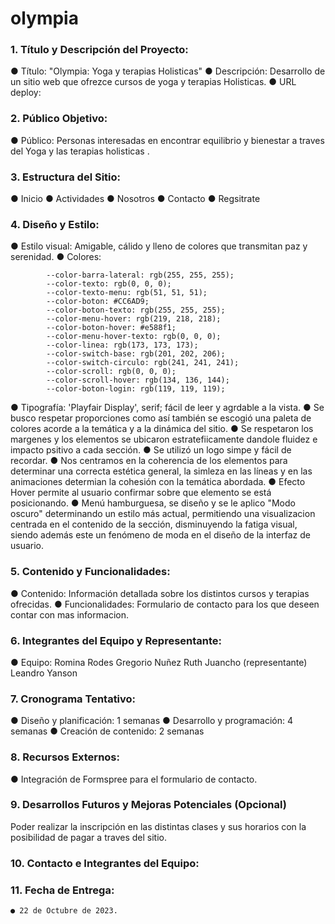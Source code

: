 # olympia

### 1. Título y Descripción del Proyecto:

● Título: "Olympia: Yoga y terapias Holisticas"
● Descripción: Desarrollo de un sitio web que ofrezce cursos de yoga y terapias Holisticas.
● URL deploy:

### 2. Público Objetivo:

● Público: Personas interesadas en encontrar equilibrio y bienestar a traves del Yoga y las terapias holisticas .

### 3. Estructura del Sitio:

● Inicio
● Actividades
● Nosotros
● Contacto
● Regsitrate


### 4. Diseño y Estilo:

● Estilo visual: Amigable, cálido y lleno de colores que transmitan paz y serenidad.
● Colores:

            --color-barra-lateral: rgb(255, 255, 255);
            --color-texto: rgb(0, 0, 0);
            --color-texto-menu: rgb(51, 51, 51);
            --color-boton: #CC6AD9;
            --color-boton-texto: rgb(255, 255, 255);
            --color-menu-hover: rgb(219, 218, 218);
            --color-boton-hover: #e588f1;
            --color-menu-hover-texto: rgb(0, 0, 0);
            --color-linea: rgb(173, 173, 173);
            --color-switch-base: rgb(201, 202, 206);
            --color-switch-circulo: rgb(241, 241, 241);
            --color-scroll: rgb(0, 0, 0);
            --color-scroll-hover: rgb(134, 136, 144);
            --color-boton-login: rgb(119, 119, 119);

● Tipografía: 'Playfair Display', serif; fácil de leer y agrdable a la vista. 
● Se busco respetar proporciones como así también se escogió una paleta de colores acorde a la temática y a la dinámica del sitio. 
● Se respetaron los margenes y los elementos se ubicaron estratefiicamente dandole fluidez e impacto psitivo a cada sección. 
● Se utilizó un logo simpe y fácil de recordar. 
● Nos centramos en la coherencia de los elementos para determinar una correcta estética general, la simleza en las líneas y en las animaciones determian la cohesión con la temática abordada. 
● Efecto Hover permite al usuario confirmar sobre que elemento se está posicionando. 
● Menú hamburguesa, se diseño y se le aplico "Modo oscuro" determinando un estilo más actual, permitiendo una visualizacion centrada en el contenido de la sección, disminuyendo la fatiga visual, siendo además este un fenómeno de moda en el diseño de la interfaz de usuario.  



### 5. Contenido y Funcionalidades:

● Contenido: Información detallada sobre los distintos cursos y terapias ofrecidas.
● Funcionalidades: Formulario de contacto para los que deseen contar con mas informacion.

### 6. Integrantes del Equipo y Representante:

● Equipo:
Romina Rodes
Gregorio Nuñez
Ruth
Juancho (representante)
Leandro Yanson


### 7. Cronograma Tentativo:

● Diseño y planificación: 1 semanas
● Desarrollo y programación: 4 semanas
● Creación de contenido: 2 semanas

### 8. Recursos Externos:

● Integración de Formspree para el formulario de contacto.

### 9. Desarrollos Futuros y Mejoras Potenciales (Opcional)

Poder realizar la inscripción en las distintas clases y sus horarios con la posibilidad de pagar a traves del sitio. 


### 10. Contacto e Integrantes del Equipo:

### 11. Fecha de Entrega:

    ● 22 de Octubre de 2023.

